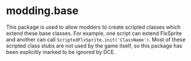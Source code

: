 # modding.base

This package is used to allow modders to create scripted classes which extend these base classes.
For example, one script can extend FlxSprite and another can call `ScriptedFlxSprite.init('ClassName')`.
Most of these scripted class stubs are not used by the game itself, so this package has been explicitly marked to be ignored by DCE.

